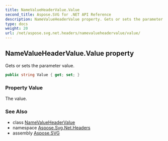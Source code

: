 ```yaml
---
title: NameValueHeaderValue.Value
second_title: Aspose.SVG for .NET API Reference
description: NameValueHeaderValue property. Gets or sets the parameter value
type: docs
weight: 20
url: /net/aspose.svg.net.headers/namevalueheadervalue/value/
---
```

## NameValueHeaderValue.Value property

Gets or sets the parameter value.

```csharp
public string Value { get; set; }
```

### Property Value

The value.

### See Also

* class [NameValueHeaderValue](../)
* namespace [Aspose.Svg.Net.Headers](../../namevalueheadervalue/)
* assembly [Aspose.SVG](../../../)
